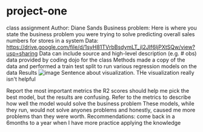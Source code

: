 # project-one
class assignment
Author:
Diane Sands
Business problem:
Here is where you state the business problem you were trying to solve
predicting overall sales numbers for stores in a system
Data: https://drive.google.com/file/d/1syH81TVrbBsdymLT_jl2JIf6IjPXtSQw/view?usp=sharing
Data can include source and high-level description (e.g. # obs)
data provided by coding dojo for the class
Methods
made a copy of the data and performed a train test split to run various regression models on the data
Results
![image](https://user-images.githubusercontent.com/107601210/187552180-2c6fbaea-f0fa-4a19-8ee3-5dcbd21e54bb.png)
Sentence about visualization.
THe visualization really isn't helpful 

Report the most important metrics
the R2 scores should help me pick the best model, but the results are confusing. 
Refer to the metrics to describe how well the model would solve the business problem
These models, while they run, would not solve anyones problems and honestly, caused me more problems than they were worth.
Recommendations:
come back in a 6months to a year when I have more practice applying the knowledge
